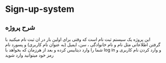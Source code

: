 # Sign-up-system
## شرح پروژه
این پروژه یک سیستم ثبت نام است که وقتی برای اولین بار در ان ثبت نام میکنید با گرفتن اطلاعاتی مثل نام و نام خانوادگی ، سن، ایمیل (به عنوان نام کاربری) و پسورد نام شما را وارد دیتابیس کرده و بعد از هرزمان که بخواهد با log in و وارد کردن نام کاربری و رمز خود میتوانید وارد شوید
